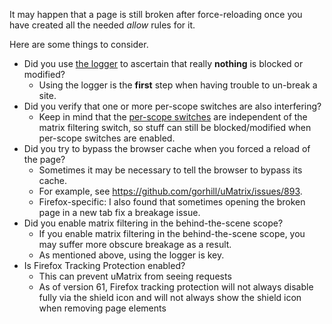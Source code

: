 It may happen that a page is still broken after force-reloading once you have created all the needed _allow_ rules for it.

Here are some things to consider.

- Did you use [the logger](https://github.com/gorhill/uMatrix/wiki/Logger) to ascertain that really **nothing** is blocked or modified?
    - Using the logger is the **first** step when having trouble to un-break a site.
- Did you verify that one or more per-scope switches are also interfering?
    - Keep in mind that the [per-scope switches](https://github.com/gorhill/uMatrix/wiki/Per-scope-switches) are independent of the matrix filtering switch, so stuff can still be blocked/modified when per-scope switches are enabled.
- Did you try to bypass the browser cache when you forced a reload of the page?
    - Sometimes it may be necessary to tell the browser to bypass its cache.
    - For example, see <https://github.com/gorhill/uMatrix/issues/893>.
    - Firefox-specific: I also found that sometimes opening the broken page in a new tab fix a breakage issue.
- Did you enable matrix filtering in the behind-the-scene scope?
    - If you enable matrix filtering in the behind-the-scene scope, you may suffer more obscure breakage as a result.
    - As mentioned above, using the logger is key.
- Is Firefox Tracking Protection enabled? 
    - This can prevent uMatrix from seeing requests
    - As of version 61, Firefox tracking protection will not always disable fully via the shield icon and will not always show the shield icon when removing page elements